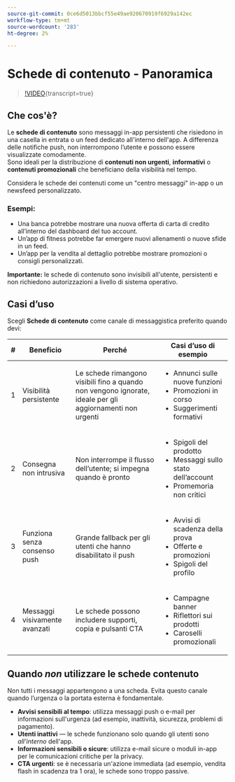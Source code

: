 ```yaml
---
source-git-commit: 0ce6d5013bbcf55e49ae920670919f6929a142ec
workflow-type: tm+mt
source-wordcount: '283'
ht-degree: 2%

---
```

# Schede di contenuto - Panoramica

>[!VIDEO](https://video.tv.adobe.com/v/3460093/?learn=on&enablevpops&captions=ita){transcript=true}

## Che cos&#39;è?

Le **schede di contenuto** sono messaggi in-app persistenti che risiedono in una casella in entrata o un feed dedicato all&#39;interno dell&#39;app. A differenza delle notifiche push, non interrompono l’utente e possono essere visualizzate comodamente.\
Sono ideali per la distribuzione di **contenuti non urgenti**, **informativi** o **contenuti promozionali** che beneficiano della visibilità nel tempo.

Considera le schede dei contenuti come un &quot;centro messaggi&quot; in-app o un newsfeed personalizzato.

### Esempi:

- Una banca potrebbe mostrare una nuova offerta di carta di credito all’interno del dashboard del tuo account.
- Un’app di fitness potrebbe far emergere nuovi allenamenti o nuove sfide in un feed.
- Un’app per la vendita al dettaglio potrebbe mostrare promozioni o consigli personalizzati.

**Importante:** le schede di contenuto sono invisibili all&#39;utente, persistenti e non richiedono autorizzazioni a livello di sistema operativo.

## Casi d’uso

Scegli **Schede di contenuto** come canale di messaggistica preferito quando devi:

| # | Beneficio | Perché | Casi d’uso di esempio |
|---|---------|-----|-------------------|
| 1 | Visibilità persistente | Le schede rimangono visibili fino a quando non vengono ignorate, ideale per gli aggiornamenti non urgenti | <ul><li>Annunci sulle nuove funzioni</li><li>Promozioni in corso</li><li>Suggerimenti formativi</li></ul> |
| 2 | Consegna non intrusiva | Non interrompe il flusso dell’utente; si impegna quando è pronto | <ul><li>Spigoli del prodotto</li><li>Messaggi sullo stato dell’account</li><li>Promemoria non critici</li></ul> |
| 3 | Funziona senza consenso push | Grande fallback per gli utenti che hanno disabilitato il push | <ul><li>Avvisi di scadenza della prova</li><li>Offerte e promozioni</li><li>Spigoli del profilo</li></ul> |
| 4 | Messaggi visivamente avanzati | Le schede possono includere supporti, copia e pulsanti CTA | <ul><li>Campagne banner</li><li>Riflettori sui prodotti</li><li>Caroselli promozionali</li></ul> |

## Quando *non* utilizzare le schede contenuto

Non tutti i messaggi appartengono a una scheda. Evita questo canale quando l’urgenza o la portata esterna è fondamentale.

- **Avvisi sensibili al tempo**: utilizza messaggi push o e-mail per informazioni sull&#39;urgenza (ad esempio, inattività, sicurezza, problemi di pagamento).
- **Utenti inattivi** — le schede funzionano solo quando gli utenti sono *all&#39;interno* dell&#39;app.
- **Informazioni sensibili o sicure**: utilizza e-mail sicure o moduli in-app per le comunicazioni critiche per la privacy.
- **CTA urgenti**: se è necessaria un&#39;azione immediata (ad esempio, vendita flash in scadenza tra 1 ora), le schede sono troppo passive.
